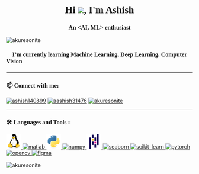 <h1 align="center", style=" font-family: JetBrains Mono; font-size: 20pt;">
<b>Hi </b>
<img src="https://media.giphy.com/media/hvRJCLFzcasrR4ia7z/giphy.gif" width="40", >, 
I'm Ashish
</h1>

<h3 align="center", style=" font-family: JetBrains Mono; font-size: 12pt;">
An &#60AI, ML&#62 enthusiast
</h3>

<p align="left"> <img src="https://komarev.com/ghpvc/?username=akuresonite&label=Profile%20views&color=0e75b6&style=flat" alt="akuresonite" /> </p>

<h4 style=" font-family: JetBrains Mono; font-size: 12pt;">
🌱 I’m currently learning <b>Machine Learning, Deep Learning, Computer Vision</b>
</h4>

---

<h3 align="left", style=" font-family: JetBrains Mono; font-size: 12pt;">
<b>📫 Connect with me: </b>
</h3>
<p align="left">
<a href="https://linkedin.com/in/ashish140899" target="blank"><img align="center" src="https://raw.githubusercontent.com/rahuldkjain/github-profile-readme-generator/master/src/images/icons/Social/linked-in-alt.svg" alt="ashish140899" height="30" width="40" /></a>
<a href="https://kaggle.com/aashish31476" target="blank"><img align="center" src="https://raw.githubusercontent.com/rahuldkjain/github-profile-readme-generator/master/src/images/icons/Social/kaggle.svg" alt="aashish31476" height="30" width="40" /></a>
<a href="https://www.hackerrank.com/akuresonite" target="blank"><img align="center" src="https://raw.githubusercontent.com/rahuldkjain/github-profile-readme-generator/master/src/images/icons/Social/hackerrank.svg" alt="akuresonite" height="30" width="40" /></a>
</p>

---

<h3 style=" font-family: JetBrains Mono; font-size: 12pt;">
🛠 Languages and Tools :
</h3>
<p align="left"> 
<a href="https://www.linux.org/" target="_blank" rel="noreferrer"> <img src="https://raw.githubusercontent.com/devicons/devicon/master/icons/linux/linux-original.svg" alt="linux" width="40" height="40"/> </a>
<a href="https://www.mathworks.com/" target="_blank" rel="noreferrer"> <img src="https://upload.wikimedia.org/wikipedia/commons/2/21/Matlab_Logo.png" alt="matlab" width="40" height="40"/> </a>
<a href="https://www.python.org" target="_blank" rel="noreferrer"> <img src="https://raw.githubusercontent.com/devicons/devicon/master/icons/python/python-original.svg" alt="python" width="40" height="40"/> </a> 
<a href="https://numpy.org/" target="_blank" rel="noreferrer"> <img src="https://raw.githubusercontent.com/numpy/numpy/main/branding/logo/logomark/numpylogoicon.svg" alt="numpy" width="40" height="40"/> </a>
<a href="https://pandas.pydata.org/" target="_blank" rel="noreferrer"> <img src="https://raw.githubusercontent.com/devicons/devicon/2ae2a900d2f041da66e950e4d48052658d850630/icons/pandas/pandas-original.svg" alt="pandas" width="40" height="40"/> </a> 
<a href="https://seaborn.pydata.org/" target="_blank" rel="noreferrer"> <img src="https://seaborn.pydata.org/_images/logo-mark-lightbg.svg" alt="seaborn" width="40" height="40"/> </a> 
<a href="https://scikit-learn.org/" target="_blank" rel="noreferrer"> <img src="https://upload.wikimedia.org/wikipedia/commons/0/05/Scikit_learn_logo_small.svg" alt="scikit_learn" width="40" height="40"/> </a>
<a href="https://pytorch.org/" target="_blank" rel="noreferrer"> <img src="https://www.vectorlogo.zone/logos/pytorch/pytorch-icon.svg" alt="pytorch" width="40" height="40"/> </a>
<a href="https://opencv.org/" target="_blank" rel="noreferrer"> <img src="https://www.vectorlogo.zone/logos/opencv/opencv-icon.svg" alt="opencv" width="40" height="40"/> </a>
<a href="https://www.figma.com/" target="_blank" rel="noreferrer"> <img src="https://www.vectorlogo.zone/logos/figma/figma-icon.svg" alt="figma" width="40" height="40"/> </a>
</p>

<p><img align="center" src="https://github-readme-stats.vercel.app/api/top-langs?username=akuresonite&show_icons=true&locale=en&layout=compact" alt="akuresonite" /></p>
